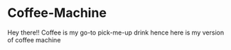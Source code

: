 # Coffee-Machine
Hey there!! Coffee is my go-to pick-me-up drink hence here is my version of coffee machine
